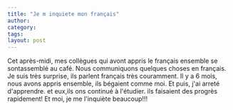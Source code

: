 ```yaml
---
title: "Je m inquiete mon français"
author:
category: 
tags: 
layout: post
---
```

Cet après-midi, mes collègues qui avont appris le français ensemble se sontassemblé au café. Nous communiquons quelques choses en français. Je suis très surprise, ils parlent français très  couramment. Il y a 6 mois, nous avons appris ensemble, ils bégaient comme moi. Et puis, j'ai arreté d'apprendre. et eux,ils ons continué à l'étudier. ils faisaient des progrès rapidement!  Et moi, je me l'inquiète beaucoup!!!

